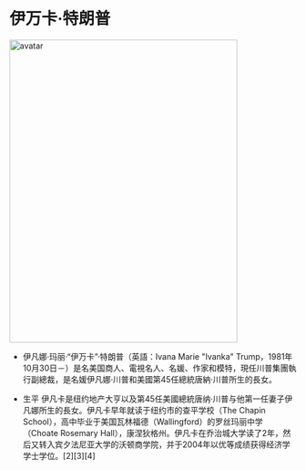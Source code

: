 # 伊万卡·特朗普

<img alt="avatar" height="531" src="https://raw.githubusercontent.com/zbl5337/image/master/images/Ivanka_Trump_official_portrait_(cropped).jpg" width="400"/>

- 伊凡娜·玛丽·“伊万卡”·特朗普（英語：Ivana Marie "Ivanka" Trump，1981年10月30日－）是名美国商人、電視名人、名媛、作家和模特，現任川普集團執行副總裁，是名媛伊凡娜·川普和美國第45任總統唐納·川普所生的長女。

- 生平
  伊凡卡是纽约地产大亨以及第45任美國總統唐纳·川普与他第一任妻子伊凡娜所生的長女。伊凡卡早年就读于纽约市的查平学校（The Chapin School），高中毕业于美国瓦林福德（Wallingford）的罗丝玛丽中学（Choate Rosemary Hall），康涅狄格州。伊凡卡在乔治城大学读了2年，然后又转入宾夕法尼亚大学的沃顿商学院，并于2004年以优等成绩获得经济学学士学位。[2][3][4]